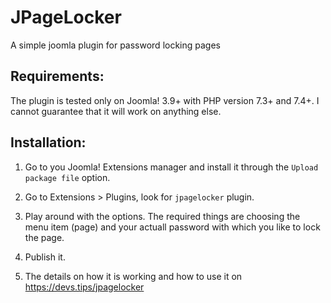 # JPageLocker
A simple joomla plugin for password locking pages

Requirements:
-------------
The plugin is tested only on Joomla! 3.9+ with PHP version 7.3+ and 7.4+. I cannot guarantee that it will work on anything else.

Installation:
-------------

1. Go to you Joomla! Extensions manager and install it through the `Upload package file` option.

2. Go to Extensions > Plugins, look for `jpagelocker` plugin.
    
3. Play around with the options. The required things are choosing the menu item (page) and your actuall password with which you like to lock the page.

4. Publish it.

5. The details on how it is working and how to use it on https://devs.tips/jpagelocker
